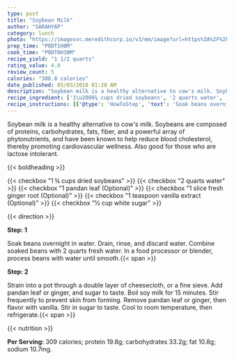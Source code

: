 ```yaml
---
type: post
title: "Soybean Milk"
author: "SARAHYAP"
category: lunch
photo: "https://imagesvc.meredithcorp.io/v3/mm/image?url=https%3A%2F%2Fimages.media-allrecipes.com%2Fuserphotos%2F821319.jpg"
prep_time: "P0DT1H0M"
cook_time: "P0DT0H30M"
recipe_yield: "1 1/2 quarts"
rating_value: 4.8
review_count: 5
calories: "308.8 calories"
date_published: 05/03/2018 01:28 AM
description: "Soybean milk is a healthy alternative to cow's milk. Soybeans are composed of proteins, carbohydrates, fats, fiber, and a powerful array of phytonutrients, and have been known to help reduce blood cholesterol, thereby promoting cardiovascular wellness. Also good for those who are lactose intolerant."
recipe_ingredient: ['1\u2009¾ cups dried soybeans', '2 quarts water', '1 pandan leaf', '1 slice fresh ginger root', '1 teaspoon vanilla extract', '½ cup white sugar']
recipe_instructions: [{'@type': 'HowToStep', 'text': 'Soak beans overnight in water. Drain, rinse, and discard water. Combine soaked beans with 2 quarts fresh water. In a food processor or blender, process beans with water until smooth.\n'}, {'@type': 'HowToStep', 'text': 'Strain into a pot through a double layer of cheesecloth, or a fine sieve. Add pandan leaf or ginger, and sugar to taste. Boil soy milk for 15 minutes. Stir frequently to prevent skin from forming. Remove pandan leaf or ginger, then flavor with vanilla. Stir in sugar to taste. Cool to room temperature, then refrigerate.\n'}]
---
```


Soybean milk is a healthy alternative to cow's milk. Soybeans are composed of proteins, carbohydrates, fats, fiber, and a powerful array of phytonutrients, and have been known to help reduce blood cholesterol, thereby promoting cardiovascular wellness. Also good for those who are lactose intolerant. 

{{< boldheading >}}

{{< checkbox "1 ¾ cups dried soybeans" >}}
{{< checkbox "2 quarts water" >}}
{{< checkbox "1  pandan leaf  (Optional)" >}}
{{< checkbox "1 slice fresh ginger root  (Optional)" >}}
{{< checkbox "1 teaspoon vanilla extract  (Optional)" >}}
{{< checkbox "½ cup white sugar" >}}


{{< direction >}}

**Step: 1**

Soak beans overnight in water. Drain, rinse, and discard water. Combine soaked beans with 2 quarts fresh water. In a food processor or blender, process beans with water until smooth.{{< span >}}

**Step: 2**

Strain into a pot through a double layer of cheesecloth, or a fine sieve. Add pandan leaf or ginger, and sugar to taste. Boil soy milk for 15 minutes. Stir frequently to prevent skin from forming. Remove pandan leaf or ginger, then flavor with vanilla. Stir in sugar to taste. Cool to room temperature, then refrigerate.{{< span >}}

{{< nutrition >}}

**Per Serving:** 309 calories; protein 19.8g; carbohydrates 33.2g; fat 10.8g; sodium 10.7mg.